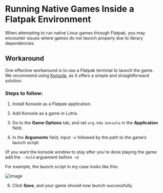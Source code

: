 # Running Native Games Inside a Flatpak Environment

When attempting to run native Linux games through Flatpak, you may encounter issues where games do not launch properly due to library dependencies.

## Workaround

One effective workaround is to use a Flatpak terminal to launch the game. We recommend using [Konsole](https://flathub.org/apps/org.kde.konsole), as it offers a simple and straightforward solution.

### Steps to follow:

1. Install Konsole as a Flatpak application.

2. Add Konsole as a game in Lutris.

3. Go to the **Game Options** tab, and set `org.kde.konsole` in the **Application** field.

4. In the **Arguments** field, input `-e` followed by the path to the game’s launch script.

(If you want the konsole window to stay after you're done playing the game add the `--hold` arguement before `-e`)

   For example, the launch script in my case looks like this:

   ![image](https://github.com/user-attachments/assets/8cee160b-875b-4565-b07b-83ad41afe382)

6. Click **Save**, and your game should now launch successfully.
